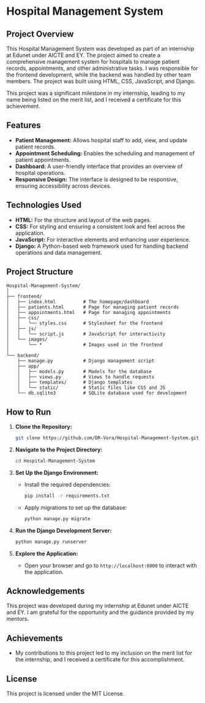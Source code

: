 # Hospital Management System

## Project Overview

This Hospital Management System was developed as part of an internship at Edunet under AICTE and EY. The project aimed to create a comprehensive management system for hospitals to manage patient records, appointments, and other administrative tasks. I was responsible for the frontend development, while the backend was handled by other team members. The project was built using HTML, CSS, JavaScript, and Django.

This project was a significant milestone in my internship, leading to my name being listed on the merit list, and I received a certificate for this achievement.

## Features

- **Patient Management:** Allows hospital staff to add, view, and update patient records.
- **Appointment Scheduling:** Enables the scheduling and management of patient appointments.
- **Dashboard:** A user-friendly interface that provides an overview of hospital operations.
- **Responsive Design:** The interface is designed to be responsive, ensuring accessibility across devices.

## Technologies Used

- **HTML:** For the structure and layout of the web pages.
- **CSS:** For styling and ensuring a consistent look and feel across the application.
- **JavaScript:** For interactive elements and enhancing user experience.
- **Django:** A Python-based web framework used for handling backend operations and data management.

## Project Structure

```plaintext
Hospital-Management-System/
│
├── frontend/
│   ├── index.html          # The homepage/dashboard
│   ├── patients.html       # Page for managing patient records
│   ├── appointments.html   # Page for managing appointments
│   ├── css/
│   │   └── styles.css      # Stylesheet for the frontend
│   ├── js/
│   │   └── script.js       # JavaScript for interactivity
│   └── images/
│       └── *               # Images used in the frontend
│
└── backend/
    ├── manage.py           # Django management script
    ├── app/
    │   ├── models.py       # Models for the database
    │   ├── views.py        # Views to handle requests
    │   ├── templates/      # Django templates
    │   └── static/         # Static files like CSS and JS
    └── db.sqlite3          # SQLite database used for development
```

## How to Run

1. **Clone the Repository:**
   ```bash
   git clone https://github.com/DR-Vora/Hospital-Management-System.git
   ```

2. **Navigate to the Project Directory:**
   ```bash
   cd Hospital-Management-System
   ```

3. **Set Up the Django Environment:**
   - Install the required dependencies:
     ```bash
     pip install -r requirements.txt
     ```
   - Apply migrations to set up the database:
     ```bash
     python manage.py migrate
     ```

4. **Run the Django Development Server:**
   ```bash
   python manage.py runserver
   ```

5. **Explore the Application:**
   - Open your browser and go to `http://localhost:8000` to interact with the application.

## Acknowledgements

This project was developed during my internship at Edunet under AICTE and EY. I am grateful for the opportunity and the guidance provided by my mentors.

## Achievements

- My contributions to this project led to my inclusion on the merit list for the internship, and I received a certificate for this accomplishment.

## License

This project is licensed under the MIT License.
